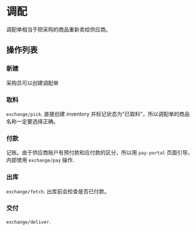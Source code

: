 # 调配
调配单相当于把采购的商品重新卖给供应商。

操作列表
---------------------------------------------------------------------------

### 新建
采购员可以创建调配单
### 取料 
`exchange/pick`. 直接创建 inventory 并标记状态为“已取料”，所以调配单的商品名称一定要选择正确。
### 付款
记账。由于供应商账户有预付款和应付款的区分，所以用 `pay-portal` 页面引导。内部使用 `exchange/pay` 操作.
### 出库
`exchange/fetch`. 出库前会检查是否已付款。
### 交付
`exchange/deliver`. 
